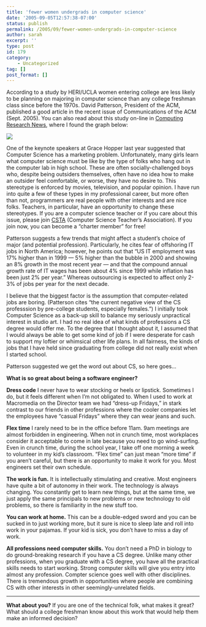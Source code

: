 ```yaml
---
title: 'fewer women undergrads in computer science'
date: '2005-09-05T12:57:38-07:00'
status: publish
permalink: /2005/09/fewer-women-undergrads-in-computer-science
author: sarah
excerpt: ''
type: post
id: 179
category:
    - Uncategorized
tag: []
post_format: []
---
```

According to a study by HERI/UCLA women entering college are less likely to be planning on majoring in computer science than any college freshman class since before the 1970s. David Patterson, President of the ACM, published a good article in the recent issue of Communications of the ACM (Sept. 2005). You can also read about this study on-line in [Computing Research News](http://www.cra.org/CRN/articles/may05/vegso), where I found the graph below:

![](http://www.cra.org/CRN/articles/may05/cs.interest.jpg)

One of the keynote speakers at Grace Hopper last year suggested that Computer Science has a marketing problem. Unfortunately, many girls learn what computer science must be like by the type of folks who hang out in the computer lab in high school. These are often socially-challenged boys who, despite being outsiders themselves, often have no idea how to make an outsider feel comfortable, or worse, they have no desire to. This stereotype is enforced by movies, television, and popular opinion. I have run into quite a few of these types in my professional career, but more often than not, programmers are real people with other interests and are nice folks. Teachers, in particular, have an opportunity to change these stereotypes. If you are a computer science teacher or if you care about this issue, please join [CSTA](http://csta.acm.org) (Computer Science Teacher’s Association). If you join now, you can become a “charter member” for free!

Patterson suggests a few trends that might affect a student’s choice of major (and potential profession). Particularly, he cites fear of offshoring IT jobs in North America; however, he points out that “US IT employment was 17% higher than in 1999 — 5% higher than the bubble in 2000 and showing an 8% growth in the most recent year — and that the compound annual growth rate of IT wages has been about 4% since 1999 while inflation has been just 2% per year.” Whereas outsourcing is expected to affect only 2-3% of jobs per year for the next decade.

I believe that the biggest factor is the assumption that computer-related jobs are boring. (Patterson cites “the current negative view of the CS professsion by pre-college students, especially females.”) I initially took Computer Science as a back-up skill to balance my seriously unpractical interest in studio art. I had no real idea of what kinds of professions a CS degree would offer me. To the degree that I thought about it, I assumed that I would always be able to get some kind of job if I were desperate for cash to support my loftier or whimsical other life plans. In all fairness, the kinds of jobs that I have held since graduating from college did not really exist when I started school.

Patterson suggested we get the word out about CS, so here goes…

**What is so great about being a software engineer?**

**Dress code** I never have to wear stocking or heels or lipstick. Sometimes I do, but it feels different when I’m not obligated to. When I used to work at Macromedia on the Director team we had “dress-up Fridays,” in stark contrast to our friends in other professions where the cooler companies let the employees have “casual Fridays” where they can wear jeans and such.

**Flex time** I rarely need to be in the office before 11am. 9am meetings are almost forbidden in engineering. When not in crunch time, most workplaces consider it acceptable to come in late because you need to go wind-surfing. Even in crunch time, during the school year, I take off one morning a week to volunteer in my kid’s classroom. “Flex time” can just mean “more time” if you aren’t careful, but there is an opportunity to make it work for you. Most engineers set their own schedule.

**The work is fun.** It is intellectually stimulating and creative. Most engineers have quite a bit of autonomy in their work. The technology is always changing. You constantly get to learn new things, but at the same time, we just apply the same principals to new problems or new technology to old problems, so there is familiarity in the new stuff too.

**You can work at home.** This can be a double-edged sword and you can be sucked in to just working more, but it sure is nice to sleep late and roll into work in your pajamas. If your kid is sick, you don’t have to miss a day of work.

**All professions need computer skills.** You don’t need a PhD in biology to do ground-breaking research if you have a CS degree. Unlike many other professions, when you graduate with a CS degree, you have all the practical skills needs to start working. Strong computer skills will give you entry into almost any profession. Compter science goes well with other disciplines. There is tremendous growth in opportunities where people are combining CS with other interests in other seemingly-unrelated fields.

- - - - - -

**What about you?** If you are one of the technical folk, what makes it great? What should a college freshman know about this work that would help them make an informed decision?